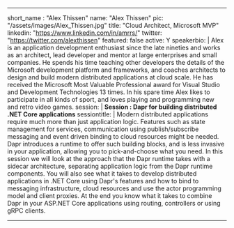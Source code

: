 ---

short_name : "Alex Thissen"
name: "Alex Thissen"
pic: "/assets/images/Alex_Thissen.jpg"
title: "Cloud Architect, Microsoft MVP"
linkedin: "https://www.linkedin.com/in/amrrs/"
twitter: "https://twitter.com/alexthissen"
featured: false
active: Y
speakerbio: |
    Alex is an application development enthusiast since the late nineties and works as an architect, lead developer and mentor at large enterprises and small companies. He spends his time teaching other developers the details of the Microsoft development platform and frameworks, and coaches architects to design and build modern distributed applications at cloud scale. He has received the Microsoft Most Valuable Professional award for Visual Studio and Development Technologies 13 times. In his spare time Alex likes to participate in all kinds of sport, and loves playing and programming new and retro video games.
session: |
    **Session : 	Dapr for building distributed .NET Core applications**
sessiontitle: |
    Modern distributed applications require much more than just application logic. Features such as state management for services, communication using publish/subscribe messaging and event driven binding to cloud resources might be needed. Dapr introduces a runtime to offer such building blocks, and is less invasive in your application, allowing you to pick-and-choose what you need. In this session we will look at the approach that the Dapr runtime takes with a sidecar architecture, separating application logic from the Dapr runtime components. You will also see what it takes to develop distributed applications in .NET Core using Dapr's features and how to bind to messaging infrastructure, cloud resources and use the actor programming model and client proxies. At the end you know what it takes to combine Dapr in your ASP.NET Core applications using routing, controllers or using gRPC clients.
    
---